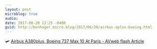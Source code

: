 ```yaml
---
layout: post
microblog: true
audio: 
date: 2017-06-20 12:25 -0400
guid: http://benhager.micro.blog/2017/06/20/airbus-aplus-boeing.html
---
```

🛩 [Airbus A380plus, Boeing 737 Max 10 At Paris - AVweb flash Article](https://www.avweb.com/avwebflash/news/Airbus-A380Plus-Boeing-737-Max-10-At-Paris-229163-1.html)
